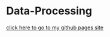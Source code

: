 # Data-Processing
[click here to go to my github pages site](https://ivovanderzeyst.github.io/Data-Processing/index.html)
